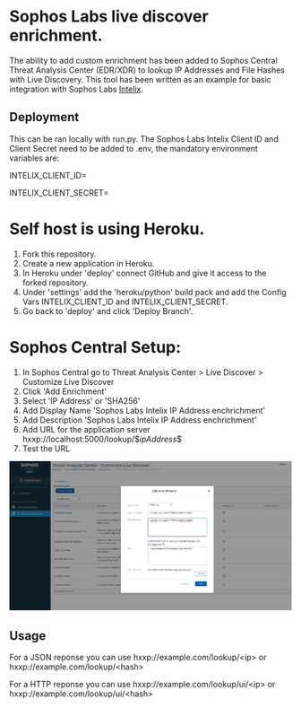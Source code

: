 # Sophos Labs live discover enrichment.
The ability to add custom enrichment has been added to Sophos Central Threat Analysis Center (EDR/XDR) to lookup IP Addresses and File Hashes with Live Discovery. This tool has been written as an example for basic integration with Sophos Labs [Intelix](https://api.labs.sophos.com/doc/index.html#overview).

## Deployment
This can be ran locally with run.py. 
The Sophos Labs Intelix Client ID and Client Secret need to be added to .env, the mandatory environment variables are:

INTELIX_CLIENT_ID=

INTELIX_CLIENT_SECRET=

# Self host is using Heroku. #
1. Fork this repository.
2. Create a new application in Heroku.
3. In Heroku under 'deploy' connect GitHub and give it access to the forked repository.
4. Under 'settings' add the 'heroku/python' build pack and add the Config Vars INTELIX_CLIENT_ID and INTELIX_CLIENT_SECRET.
5. Go back to 'deploy' and click 'Deploy Branch'.

# Sophos Central Setup: #
1. In Sophos Central go to Threat Analysis Center > Live Discover > Customize Live Discover
2. Click 'Add Enrichment'
3. Select 'IP Address' or 'SHA256'
4. Add Display Name 'Sophos Labs Intelix IP Address enchrichment'
5. Add Description 'Sophos Labs Intelix IP Address enchrichment'
6. Add URL for the application server hxxp://localhost:5000/lookup/\$$ipAddress$$
7. Test the URL

![Sophos Central](setupexample.png "Sophos Central")
## Usage ##
For a JSON reponse you can use hxxp://example.com/lookup/\<ip> or hxxp://example.com/lookup/\<hash>

For a HTTP reponse you can use hxxp://example.com/lookup/ui/\<ip> or hxxp://example.com/lookup/ui/\<hash>
